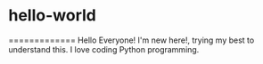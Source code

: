 # hello-world
=============
Hello Everyone!
I'm new here!, trying my best to understand this.
I love coding Python programming.
